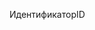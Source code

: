  <span data-ttu-id="527e0-101">Идентификатор</span><span class="sxs-lookup"><span data-stu-id="527e0-101">ID</span></span> 
